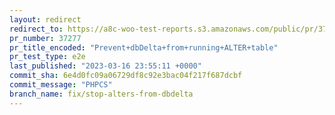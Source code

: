 ```yaml
---
layout: redirect
redirect_to: https://a8c-woo-test-reports.s3.amazonaws.com/public/pr/37277/e2e/index.html
pr_number: 37277
pr_title_encoded: "Prevent+dbDelta+from+running+ALTER+table"
pr_test_type: e2e
last_published: "2023-03-16 23:55:11 +0000"
commit_sha: 6e4d0fc09a06729df8c92e3bac04f217f687dcbf
commit_message: "PHPCS"
branch_name: fix/stop-alters-from-dbdelta
---
```

